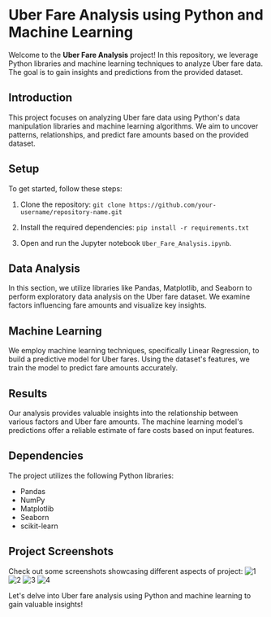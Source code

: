 # Uber Fare Analysis using Python and Machine Learning

Welcome to the **Uber Fare Analysis** project! In this repository, we leverage Python libraries and machine learning techniques to analyze Uber fare data. The goal is to gain insights and predictions from the provided dataset.

## Introduction

This project focuses on analyzing Uber fare data using Python's data manipulation libraries and machine learning algorithms. We aim to uncover patterns, relationships, and predict fare amounts based on the provided dataset.

## Setup

To get started, follow these steps:

1. Clone the repository: `git clone https://github.com/your-username/repository-name.git`

2. Install the required dependencies: `pip install -r requirements.txt`

3. Open and run the Jupyter notebook `Uber_Fare_Analysis.ipynb`.

## Data Analysis

In this section, we utilize libraries like Pandas, Matplotlib, and Seaborn to perform exploratory data analysis on the Uber fare dataset. We examine factors influencing fare amounts and visualize key insights.

## Machine Learning

We employ machine learning techniques, specifically Linear Regression, to build a predictive model for Uber fares. Using the dataset's features, we train the model to predict fare amounts accurately.

## Results

Our analysis provides valuable insights into the relationship between various factors and Uber fare amounts. The machine learning model's predictions offer a reliable estimate of fare costs based on input features.

## Dependencies

The project utilizes the following Python libraries:

- Pandas
- NumPy
- Matplotlib
- Seaborn
- scikit-learn

## Project Screenshots

Check out some screenshots showcasing different aspects of project:
![1](https://github.com/ishajoshi251/Uber-Cab-Fare-Analysis/assets/94818351/6c05a46c-ce85-4a10-a4be-015423b8c50a)
![2](https://github.com/ishajoshi251/Uber-Cab-Fare-Analysis/assets/94818351/687eb824-14e4-418d-b015-706553523957)
![3](https://github.com/ishajoshi251/Uber-Cab-Fare-Analysis/assets/94818351/71abc9fc-ace1-40f3-82e4-c42a44344307)
![4](https://github.com/ishajoshi251/Uber-Cab-Fare-Analysis/assets/94818351/e5cc0711-f30e-427e-87ed-c4a606602d6a)



Let's delve into Uber fare analysis using Python and machine learning to gain valuable insights!
